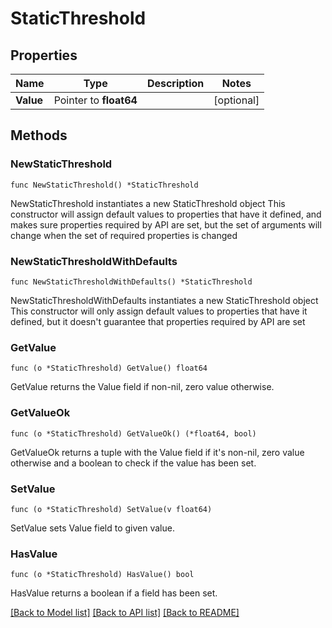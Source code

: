 # StaticThreshold

## Properties

Name | Type | Description | Notes
------------ | ------------- | ------------- | -------------
**Value** | Pointer to **float64** |  | [optional] 

## Methods

### NewStaticThreshold

`func NewStaticThreshold() *StaticThreshold`

NewStaticThreshold instantiates a new StaticThreshold object
This constructor will assign default values to properties that have it defined,
and makes sure properties required by API are set, but the set of arguments
will change when the set of required properties is changed

### NewStaticThresholdWithDefaults

`func NewStaticThresholdWithDefaults() *StaticThreshold`

NewStaticThresholdWithDefaults instantiates a new StaticThreshold object
This constructor will only assign default values to properties that have it defined,
but it doesn't guarantee that properties required by API are set

### GetValue

`func (o *StaticThreshold) GetValue() float64`

GetValue returns the Value field if non-nil, zero value otherwise.

### GetValueOk

`func (o *StaticThreshold) GetValueOk() (*float64, bool)`

GetValueOk returns a tuple with the Value field if it's non-nil, zero value otherwise
and a boolean to check if the value has been set.

### SetValue

`func (o *StaticThreshold) SetValue(v float64)`

SetValue sets Value field to given value.

### HasValue

`func (o *StaticThreshold) HasValue() bool`

HasValue returns a boolean if a field has been set.


[[Back to Model list]](../README.md#documentation-for-models) [[Back to API list]](../README.md#documentation-for-api-endpoints) [[Back to README]](../README.md)


